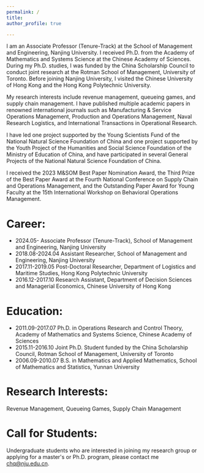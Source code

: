 ```yaml
---
permalink: /
title: 
author_profile: true

---
```

I am an Associate Professor (Tenure-Track) at the School of Management and Engineering, Nanjing University. I received Ph.D. from the Academy of Mathematics and Systems Science at the Chinese Academy of Sciences. During my Ph.D. studies, I was funded by the China Scholarship Council to conduct joint research at the Rotman School of Management, University of Toronto. Before joining Nanjing University, I visited the Chinese University of Hong Kong and the Hong Kong Polytechnic University. 

My research interests include revenue management, queueing games, and supply chain management. I have published multiple academic papers in renowned international journals such as Manufacturing & Service Operations Management, Production and Operations Management, Naval Research Logistics, and International Transactions in Operational Research. 

I have led one project supported by the Young Scientists Fund of the National Natural Science Foundation of China and one project supported by the Youth Project of the Humanities and Social Science Foundation of the Ministry of Education of China, and have participated in several General Projects of the National Natural Science Foundation of China. 

I received the 2023 M&SOM Best Paper Nomination Award, the Third Prize of the Best Paper Award at the Fourth National Conference on Supply Chain and Operations Management, and the Outstanding Paper Award for Young Faculty at the 15th International Workshop on Behavioral Operations Management.

**Career**:
======
- 2024.05- Associate Professor (Tenure-Track), School of Management and Engineering, Nanjing University
- 2018.08-2024.04 Assistant Researcher, School of Management and Engineering, Nanjing University
- 2017.11-2019.05 Post-Doctoral Researcher, Department of Logistics and Maritime Studies, Hong Kong Polytechnic University
- 2016.12-2017.10 Research Assistant, Department of Decision Sciences and Managerial Economics, Chinese University of Hong Kong

**Education**:
======
- 2011.09-2017.07 Ph.D. in Operations Research and Control Theory, Academy of Mathematics and Systems Science, Chinese Academy of Sciences
- 2015.11-2016.10 Joint Ph.D. Student funded by the China Scholarship Council, Rotman School of Management, University of Toronto
- 2006.09-2010.07 B.S. in Mathematics and Applied Mathematics, School of Mathematics and Statistics, Yunnan University

**Research Interests**:
======

Revenue Management, Queueing Games, Supply Chain Management

**Call for Students**:
======
Undergraduate students who are interested in joining my research group or applying for a master's or Ph.D. program, please contact me chq@nju.edu.cn.
